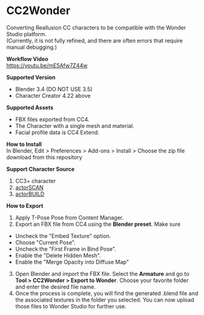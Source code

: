 # CC2Wonder
Converting Reallusion CC characters to be compatible with the Wonder Studio platform.  
(Currently, it is not fully refined, and there are often errors that require manual debugging.)  

**Workflow Video**  
https://youtu.be/mE5Afw7Z44w

**Supported Version**  
- Blender 3.4 (DO NOT USE 3.5)
- Character Creator 4.22 above  

**Supported Assets**  
- FBX files exported from CC4.  
- The Character with a single mesh and material.  
- Facial profile data is CC4 Extend.  

**How to Install**  
In Blender, Edit > Preferences > Add-ons > Install > Choose the zip file download from this repository 

**Support Character Source**    
1. CC3+ character  
2. [actorSCAN](https://www.reallusion.com/content/characterspec/)
3. [actorBUILD](https://www.reallusion.com/content/characterspec/)  

**How to Export**
1. Apply T-Pose Pose from Content Manager.  
2. Export an FBX file from CC4 using the **Blender preset**. Make sure  
- Uncheck the "Embed Texture" option.  
- Choose "Current Pose".
- Uncheck the "First Frame in Bind Pose".  
- Enable the "Delete Hidden Mesh".   
- Enable the "Merge Opacity into Diffuse Map"  
3. Open Blender and import the FBX file. Select the **Armature** and go to **Tool > CC2Wonder > Export to Wonder**. Choose your favorite folder and enter the desired file name.  
4. Once the process is complete, you will find the generated .blend file and the associated textures in the folder you selected. You can now upload those files to Wonder Studio for further use.  

